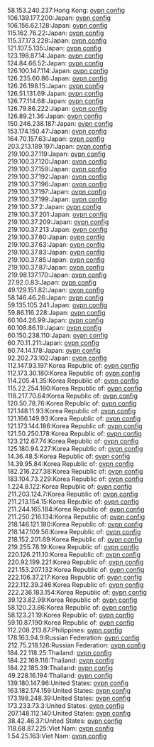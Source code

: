 58.153.240.237:Hong Kong: [ovpn config](vpn/58_153_240_237.ovpn)  
106.139.177.200:Japan: [ovpn config](vpn/106_139_177_200.ovpn)  
106.156.62.128:Japan: [ovpn config](vpn/106_156_62_128.ovpn)  
115.162.76.22:Japan: [ovpn config](vpn/115_162_76_22.ovpn)  
115.37.173.228:Japan: [ovpn config](vpn/115_37_173_228.ovpn)  
121.107.5.135:Japan: [ovpn config](vpn/121_107_5_135.ovpn)  
123.198.87.14:Japan: [ovpn config](vpn/123_198_87_14.ovpn)  
124.84.66.52:Japan: [ovpn config](vpn/124_84_66_52.ovpn)  
126.100.147.114:Japan: [ovpn config](vpn/126_100_147_114.ovpn)  
126.235.60.86:Japan: [ovpn config](vpn/126_235_60_86.ovpn)  
126.26.198.15:Japan: [ovpn config](vpn/126_26_198_15.ovpn)  
126.51.131.69:Japan: [ovpn config](vpn/126_51_131_69.ovpn)  
126.77.114.68:Japan: [ovpn config](vpn/126_77_114_68.ovpn)  
126.79.86.222:Japan: [ovpn config](vpn/126_79_86_222.ovpn)  
126.89.21.36:Japan: [ovpn config](vpn/126_89_21_36.ovpn)  
150.246.238.187:Japan: [ovpn config](vpn/150_246_238_187.ovpn)  
153.174.150.47:Japan: [ovpn config](vpn/153_174_150_47.ovpn)  
164.70.157.63:Japan: [ovpn config](vpn/164_70_157_63.ovpn)  
203.213.189.197:Japan: [ovpn config](vpn/203_213_189_197.ovpn)  
219.100.37.119:Japan: [ovpn config](vpn/219_100_37_119.ovpn)  
219.100.37.120:Japan: [ovpn config](vpn/219_100_37_120.ovpn)  
219.100.37.159:Japan: [ovpn config](vpn/219_100_37_159.ovpn)  
219.100.37.192:Japan: [ovpn config](vpn/219_100_37_192.ovpn)  
219.100.37.196:Japan: [ovpn config](vpn/219_100_37_196.ovpn)  
219.100.37.197:Japan: [ovpn config](vpn/219_100_37_197.ovpn)  
219.100.37.199:Japan: [ovpn config](vpn/219_100_37_199.ovpn)  
219.100.37.2:Japan: [ovpn config](vpn/219_100_37_2.ovpn)  
219.100.37.201:Japan: [ovpn config](vpn/219_100_37_201.ovpn)  
219.100.37.209:Japan: [ovpn config](vpn/219_100_37_209.ovpn)  
219.100.37.213:Japan: [ovpn config](vpn/219_100_37_213.ovpn)  
219.100.37.60:Japan: [ovpn config](vpn/219_100_37_60.ovpn)  
219.100.37.63:Japan: [ovpn config](vpn/219_100_37_63.ovpn)  
219.100.37.83:Japan: [ovpn config](vpn/219_100_37_83.ovpn)  
219.100.37.85:Japan: [ovpn config](vpn/219_100_37_85.ovpn)  
219.100.37.87:Japan: [ovpn config](vpn/219_100_37_87.ovpn)  
219.98.137.170:Japan: [ovpn config](vpn/219_98_137_170.ovpn)  
27.92.0.83:Japan: [ovpn config](vpn/27_92_0_83.ovpn)  
49.129.151.82:Japan: [ovpn config](vpn/49_129_151_82.ovpn)  
58.146.46.26:Japan: [ovpn config](vpn/58_146_46_26.ovpn)  
59.135.105.241:Japan: [ovpn config](vpn/59_135_105_241.ovpn)  
59.86.116.228:Japan: [ovpn config](vpn/59_86_116_228.ovpn)  
60.104.26.99:Japan: [ovpn config](vpn/60_104_26_99.ovpn)  
60.108.86.19:Japan: [ovpn config](vpn/60_108_86_19.ovpn)  
60.150.238.110:Japan: [ovpn config](vpn/60_150_238_110.ovpn)  
60.70.11.211:Japan: [ovpn config](vpn/60_70_11_211.ovpn)  
60.74.14.178:Japan: [ovpn config](vpn/60_74_14_178.ovpn)  
92.202.73.102:Japan: [ovpn config](vpn/92_202_73_102.ovpn)  
112.147.93.197:Korea Republic of: [ovpn config](vpn/112_147_93_197.ovpn)  
112.173.30.180:Korea Republic of: [ovpn config](vpn/112_173_30_180.ovpn)  
114.205.41.35:Korea Republic of: [ovpn config](vpn/114_205_41_35.ovpn)  
115.22.254.180:Korea Republic of: [ovpn config](vpn/115_22_254_180.ovpn)  
118.217.70.64:Korea Republic of: [ovpn config](vpn/118_217_70_64.ovpn)  
120.50.78.76:Korea Republic of: [ovpn config](vpn/120_50_78_76.ovpn)  
121.148.11.93:Korea Republic of: [ovpn config](vpn/121_148_11_93.ovpn)  
121.166.149.93:Korea Republic of: [ovpn config](vpn/121_166_149_93.ovpn)  
121.173.144.186:Korea Republic of: [ovpn config](vpn/121_173_144_186.ovpn)  
121.50.250.178:Korea Republic of: [ovpn config](vpn/121_50_250_178.ovpn)  
123.212.67.74:Korea Republic of: [ovpn config](vpn/123_212_67_74.ovpn)  
125.180.94.227:Korea Republic of: [ovpn config](vpn/125_180_94_227.ovpn)  
14.36.48.5:Korea Republic of: [ovpn config](vpn/14_36_48_5.ovpn)  
14.39.95.84:Korea Republic of: [ovpn config](vpn/14_39_95_84.ovpn)  
182.216.227.38:Korea Republic of: [ovpn config](vpn/182_216_227_38.ovpn)  
183.104.73.229:Korea Republic of: [ovpn config](vpn/183_104_73_229.ovpn)  
1.224.8.122:Korea Republic of: [ovpn config](vpn/1_224_8_122.ovpn)  
211.203.124.7:Korea Republic of: [ovpn config](vpn/211_203_124_7.ovpn)  
211.213.154.15:Korea Republic of: [ovpn config](vpn/211_213_154_15.ovpn)  
211.244.165.184:Korea Republic of: [ovpn config](vpn/211_244_165_184.ovpn)  
211.250.216.134:Korea Republic of: [ovpn config](vpn/211_250_216_134.ovpn)  
218.146.121.180:Korea Republic of: [ovpn config](vpn/218_146_121_180.ovpn)  
218.147.109.56:Korea Republic of: [ovpn config](vpn/218_147_109_56.ovpn)  
218.152.201.69:Korea Republic of: [ovpn config](vpn/218_152_201_69.ovpn)  
219.255.78.19:Korea Republic of: [ovpn config](vpn/219_255_78_19.ovpn)  
220.126.211.10:Korea Republic of: [ovpn config](vpn/220_126_211_10.ovpn)  
220.92.199.221:Korea Republic of: [ovpn config](vpn/220_92_199_221.ovpn)  
221.153.207.132:Korea Republic of: [ovpn config](vpn/221_153_207_132.ovpn)  
222.106.37.217:Korea Republic of: [ovpn config](vpn/222_106_37_217.ovpn)  
222.112.39.246:Korea Republic of: [ovpn config](vpn/222_112_39_246.ovpn)  
222.236.183.154:Korea Republic of: [ovpn config](vpn/222_236_183_154.ovpn)  
39.123.82.99:Korea Republic of: [ovpn config](vpn/39_123_82_99.ovpn)  
58.120.23.86:Korea Republic of: [ovpn config](vpn/58_120_23_86.ovpn)  
58.123.21.19:Korea Republic of: [ovpn config](vpn/58_123_21_19.ovpn)  
59.10.87.190:Korea Republic of: [ovpn config](vpn/59_10_87_190.ovpn)  
112.208.213.87:Philippines: [ovpn config](vpn/112_208_213_87.ovpn)  
178.163.94.9:Russian Federation: [ovpn config](vpn/178_163_94_9.ovpn)  
212.75.218.126:Russian Federation: [ovpn config](vpn/212_75_218_126.ovpn)  
184.22.118.25:Thailand: [ovpn config](vpn/184_22_118_25.ovpn)  
184.22.169.116:Thailand: [ovpn config](vpn/184_22_169_116.ovpn)  
184.22.185.39:Thailand: [ovpn config](vpn/184_22_185_39.ovpn)  
49.228.16.194:Thailand: [ovpn config](vpn/49_228_16_194.ovpn)  
139.180.147.96:United States: [ovpn config](vpn/139_180_147_96.ovpn)  
163.182.174.159:United States: [ovpn config](vpn/163_182_174_159.ovpn)  
173.198.248.39:United States: [ovpn config](vpn/173_198_248_39.ovpn)  
173.233.73.3:United States: [ovpn config](vpn/173_233_73_3.ovpn)  
207.148.112.140:United States: [ovpn config](vpn/207_148_112_140.ovpn)  
38.42.46.37:United States: [ovpn config](vpn/38_42_46_37.ovpn)  
118.68.87.225:Viet Nam: [ovpn config](vpn/118_68_87_225.ovpn)  
1.54.25.163:Viet Nam: [ovpn config](vpn/1_54_25_163.ovpn)  
